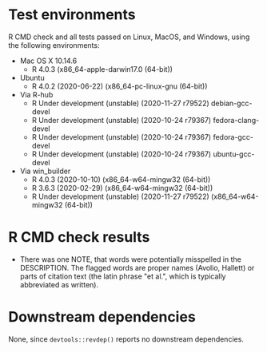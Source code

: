 # Test environments

R CMD check and all tests passed on Linux, MacOS, and Windows, using the following environments:

* Mac OS X 10.14.6
  * R 4.0.3 (x86_64-apple-darwin17.0 (64-bit))
* Ubuntu
  * R 4.0.2 (2020-06-22) (x86_64-pc-linux-gnu (64-bit))
* Via R-hub
  * R Under development (unstable) (2020-11-27 r79522) debian-gcc-devel
  * R Under development (unstable) (2020-10-24 r79367) fedora-clang-devel
  * R Under development (unstable) (2020-10-24 r79367) fedora-gcc-devel
  * R Under development (unstable) (2020-10-24 r79367) ubuntu-gcc-devel
* Via win_builder
  * R 4.0.3 (2020-10-10) (x86_64-w64-mingw32 (64-bit))
  * R 3.6.3 (2020-02-29) (x86_64-w64-mingw32 (64-bit))
  * R Under development (unstable) (2020-11-27 r79522) (x86_64-w64-mingw32 (64-bit))

# R CMD check results

* There was one NOTE, that words were potentially
misspelled in the DESCRIPTION. The flagged words are
proper names (Avolio, Hallett) or parts of citation text (the latin phrase "et al.", 
which is typically abbreviated as written).

# Downstream dependencies

None, since `devtools::revdep()` reports no downstream dependencies.
